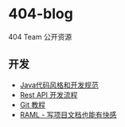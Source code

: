 # 404-blog

404 Team 公开资源


## 开发

* [Java代码风格和开发规范](rules/java-code-style.md)
* [Rest API 开发流程](rules/reset-api-dev.md)
* [Git 教程](rules/git-tutorial.md)
* [RAML - 写项目文档也能有快感 ](http://blog.guoyiliang.com/2015/04/23/raml-init/)
